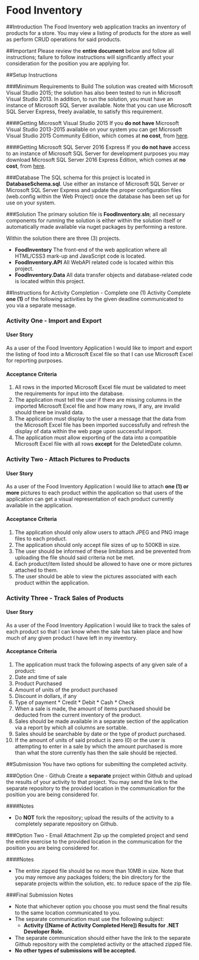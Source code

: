 # Food Inventory

##Introduction
The Food Inventory web application tracks an inventory of products for a store. You may view a listing of products for the store as well as perform CRUD operations for said products.

##Important
Please review the **entire document** below and follow all instructions; failure to follow instructions will significantly affect your consideration for the position you are applying for.

##Setup Instructions

###Minimum Requirements to Build
The solution was created with Microsoft Visual Studio 2015; the solution has also been tested to run in Microsoft Visual Studio 2013. In addition, to run the solution, you must have an instance of Microsoft SQL Server  available. Note that you can use Microsoft SQL Server Express, freely available, to satisfy this requirement.

####Getting Microsoft Visual Studio 2015
If you **do not have** Microsoft Visual Studio 2013-2015 available on your system you can get Microsoft Visual Studio 2015 Community Edition, which comes at **no cost**, from [here](https://www.visualstudio.com/vs/community/).

####Getting Microsoft SQL Server 2016 Express
If you **do not have** access to an instance of Microsoft SQL Server for development purposes you may download Microsoft SQL Server 2016 Express Edition, which comes at **no cost**, from [here](https://www.microsoft.com/en-us/download/details.aspx?id=52679).

###Database
The SQL schema for this project is located in **DatabaseSchema.sql**. Use either an instance of Microsoft SQL Server or Microsoft SQL Server Express and update the proper configuration files (web.config within the Web Project) once the database has been set up for use on your system.

###Solution
The primary solution file is **FoodInventory.sln**; all necessary components for running the solution is either within the solution itself or automatically made available via nuget packages by performing a restore.

Within the solution there are three (3) projects.
* **FoodInventory** The front-end of the web application where all HTML/CSS3 mark-up and JavaScript code is located.
* **FoodInventory.API** All WebAPI related code is located within this project.
* **FoodInventory.Data** All data transfer objects and database-related code is located within this project.

##Instructions for Activity Completion - Complete one (1) Activity
Complete **one (1)** of the following activities by the given deadline communicated to you via a separate message.

### Activity One - Import and Export

#### User Story
As a user of the Food Inventory Application I would like to import and export the listing of food into a Microsoft Excel file so that I can use Microsoft Excel for reporting purposes.

#### Acceptance Criteria
1. All rows in the imported Microsoft Excel file must be validated to meet the requirements for input into the database.
2. The application must tell the user if there are missing columns in the imported Microsoft Excel file and how many rows, if any, are invalid should there be invalid data.
3. The application must display to the user a message that the data from the Microsoft Excel file has been imported successfully and refresh the display of data within the web page upon successful import.
4. The application must allow exporting of the data into a compatible Microsoft Excel file with all rows **except** for the DeletedDate column.

### Activity Two - Attach Pictures to Products

#### User Story
As a user of the Food Inventory Application I would like to attach **one (1) or more** pictures to each product within the application so that users of the application can get a visual representation of each product currently available in the application.

#### Acceptance Criteria
1. The application should only allow users to attach JPEG and PNG image files to each product.
2. The application should only accept file sizes of up  to 500KB in size.
3. The user should be informed of these limitations and be prevented from uploading the file should said criteria not be met.
4. Each product/item listed should be allowed to have one or more pictures attached to them.
5. The user should be able to view the pictures associated with each product within the application.

### Activity Three - Track Sales of Products

#### User Story
As a user of the Food Inventory Application I would like to track the sales of each product so that I can know when the sale has taken place and how much of any given product I have left in my inventory.

#### Acceptance Criteria
1. The application must track the following aspects of any given sale of a product:
  1. Date and time of sale
  2. Product Purchased
  3. Amount of units of the product purchased
  4. Discount in dollars, if any
  5. Type of payment
    * Credit
    * Debit
    * Cash
    * Check
2. When a sale is made, the amount of items purchased should be deducted from the current inventory of the product.
3. Sales should be made available in a separate section of the application via a report by which all columns are sortable.
4. Sales should be searchable by date or the type of product purchased.
5. If the amount of units of said product is zero (0) or the user is attempting to enter in a sale by which the amount purchased is more than what the store currently has then the sale should be rejected.

##Submission
You have two options for submitting the completed activity.

###Option One - Github
Create a **separate** project within Github and upload the results of your activity to that project. You may send the link to the separate repository to the provided location in the communication for the position you are being considered for.

####Notes
* Do **NOT** fork the repository; upload the results of the activity to a completely separate repository on Github.

###Option Two - Email Attachment
Zip up the completed project and send the entire exercise to the provided location in the communication for the position you are being considered for.

####Notes
* The entire zipped file should be no more than 10MB in size. Note that you may remove any packages folders; the bin directory for the separate projects within the solution, etc. to reduce space of the zip file.

###Final Submission Notes
* Note that whichever option you choose you must send the final results to the same location communicated to you.
* The separate communication must use the following subject:
  * **Activity ([Name of Activity Completed Here]) Results for .NET Developer Role.**
* The separate communication should either have the link to the separate Github repository with the completed activity or the attached zipped file.
* **No other types of submissions will be accepted.**